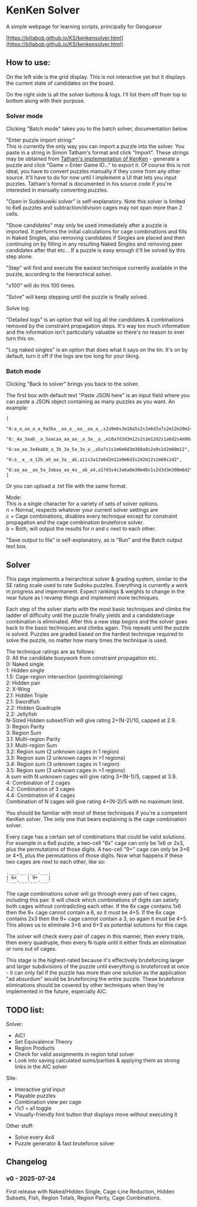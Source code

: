 # KenKen Solver
A simple webpage for learning scripts, principally for Geoguessr

[https://billabob.github.io/KS/kenkensolver.html](https://billabob.github.io/KS/kenkensolver.html)

## How to use:

On the left side is the grid display. This is not interactive yet but it displays the current state of candidates on the board.

On the right side is all the solver buttons & logs. I'll list them off from top to bottom along with their purpose.

### Solver mode

Clicking "Batch mode" takes you to the batch solver, documentation below.

"Enter puzzle import string:"<br>
This is currently the only way you can import a puzzle into the solver. You paste in a string in Simon Tatham's format and click "Import". These strings may be obtained from [Tatham's implementation of KenKen](https://www.chiark.greenend.org.uk/~sgtatham/puzzles/js/keen.html) - generate a puzzle and click "Game > Enter Game ID..." to export it. Of course this is not ideal, you have to convert puzzles manually if they come from any other source. It'll have to do for now until I implement a UI that lets you input puzzles. Tatham's format is documented in his source code if you're interested in manually converting puzzles.

"Open in Sudokuwiki solver" is self-explanatory. Note this solver is limited to 6x6 puzzles and subtraction/division cages may not span more than 2 cells.

"Show candidates" may only be used immediately after a puzzle is imported. It performs the initial calculations for cage combinations and fills in Naked Singles, also removing candidates if Singles are placed and then continuing on by filling in any resulting Naked Singles and removing peer candidates after that etc... If a puzzle is easy enough it'll be solved by this step alone.

"Step" will find and execute the easiest technique currently available in the puzzle, according to the hierarchical solver.

"x100" will do this 100 times.

"Solve" will keep stepping until the puzzle is finally solved.

Solve log:

"Detailed logs" is an option that will log all the candidates & combinations removed by the constraint propagation steps. It's way too much information and the information isn't particularly valuable so there's no reason to ever turn this on.

"Log naked singles" is an option that does what it says on the tin. It's on by default, turn it off if the logs are too long for your liking.

### Batch mode

Clicking "Back to solver" brings you back to the solver.

The first box with default text "Paste JSON here" is an input field where you can paste a JSON object containing as many puzzles as you want. An example:<br>
```
[
    "6:a_a_aa_a_a_9a3ba__aa_a__aa__aa_a_,s2a9m6s3m18a5s2s3a6d3a7s2m12m20m24d2",
    "6:_4a_3aab__a_5aacaa_aa_aa__a_3a__a_,m10a7d3d3m12s2s1m12d2s1a6d2s4m90a13a5",
    "6:aa_aa_3a4babb_a_3b_3a_5a_3a_a_,a5a7s1s1m6m6d3m360a8s2a9s1d2m60m12",
    "6:a__a__a_12b_a9_aa_3a__ab,a11s3a13a6d2m12a9m6d3s2d2m12s1m60s1d2",
    "6:aa_aa__aa_5a_3abaa_aa_4a__ab_a4,a17d3s4s3a6a6m30m48s1s2d3d3m300m6d2"
]
```

Or you can upload a .txt file with the same format.

Mode:<br>
This is a single character for a variety of sets of solver options.<br>
n = Normal, respects whatever your current solver settings are<br>
c = Cage combinations, disables every technique except for constraint propagation and the cage combination bruteforce solver.<br>
b = Both, will output the results for n and c next to each other.

"Save output to file" is self-explanatory, as is "Run" and the Batch output text box.

## Solver

This page implements a heirarchical solver & grading system, similar to the SE rating scale used to rate Sudoku puzzles. Everything is currently a work in progress and impermanent. Expect rankings & weights to change in the near future as I revamp things and implement more techniques.

Each step of the solver starts with the most basic techniques and climbs the ladder of difficulty until the puzzle finally yields and a candidate/cage combination is eliminated. After this a new step begins and the solver goes back to the basic techniques and climbs again. This repeats until the puzzle is solved. Puzzles are graded based on the hardest technique required to solve the puzzle, no matter how many times the technique is used.

The technique ratings are as follows:<br>
0:   All the candidate busywork from constraint propagation etc.<br>
0:   Naked single<br>
1:   Hidden single<br>
1.5: Cage-region intersection (pointing/claiming)<br>
2:   Hidden pair<br>
2:   X-Wing<br>
2.1: Hidden Triple<br>
2.1: Swordfish<br>
2.2: Hidden Quadruple<br>
2.2: Jellyfish<br>
N-Sized Hidden subset/Fish will give rating 2+(N-2)/10, capped at 2.9.<br>
3:   Region Parity<br>
3:   Region Sum<br>
3.1: Multi-region Parity<br>
3.1: Multi-region Sum<br>
3.2: Region sum (2 unknown cages in 1 region)<br>
3.3: Region sum (2 unknown cages in >1 regions)<br>
3.4: Region sum (3 unknown cages in 1 region)<br>
3.5: Region sum (3 unknown cages in >1 regions)<br>
A sum with N unknown cages will give rating 3+(N-1)/5, capped at 3.9.<br>
4:   Combination of 2 cages<br>
4.2: Combination of 3 cages<br>
4.4: Combination of 4 cages<br>
Combination of N cages will give rating 4+(N-2)/5 with no maximum limit.

You should be familiar with most of these techniques if you're a competent KenKen solver. The only one that bears explaining is the cage combination solver.

Every cage has a certain set of combinations that could be valid solutions. For example in a 6x6 puzzle, a two-cell "6x" cage can only be 1x6 or 2x3, plus the permutations of those digits. A two-cell "9+" cage can only be 3+6 or 4+5, plus the permutations of those digits. Now what happens if these two cages are next to each other, like so:<br>
```
.___.___.___.___.
| 6x    | 9+    |
'---'---'---'---'
```
The cage combinations solver will go through every pair of two cages, including this pair. It will check which combinations of digits can satisfy both cages without contradicting each other. If the 6x cage contains 1x6 then the 9+ cage cannot contain a 6, so it must be 4+5. If the 6x cage contains 2x3 then the 9+ cage cannot contain a 3, so again it must be 4+5. This allows us to eliminate 3+6 and 6+3 as potential solutions for this cage.

The solver will check every pair of cages in this manner, then every triple, then every quadruple, then every N-tuple until it either finds an elimination or runs out of cages.

This stage is the highest-rated because it's effectively bruteforcing larger and larger subdivisions of the puzzle until everything is bruteforced at once - it can only fail if the puzzle has more than one solution as the application "ad absurdum" would be bruteforcing the entire puzzle. These bruteforce eliminations should be covered by other techniques when they're implemented in the future, especially AIC.

## TODO list:

Solver:<br>
- AIC!<br>
- Set Equivalence Theory<br>
- Region Products<br>
- Check for valid assignments in region total solver<br>
- Look into saving calculated sums/parities & applying them as strong links in the AIC solver

Site:<br>
- Interactive grid input<br>
- Playable puzzles<br>
- Combination view per cage<br>
- r1c1 = a1 toggle<br>
- Visually-friendly hint button that displays move without executing it

Other stuff:<br>
- Solve every 4x4<br>
- Puzzle generator & fast bruteforce solver

## Changelog

### v0 - 2025-07-24

First release with Naked/Hidden Single, Cage-Line Reduction, Hidden Subsets, Fish, Region Totals, Region Parity, Cage Combinations.